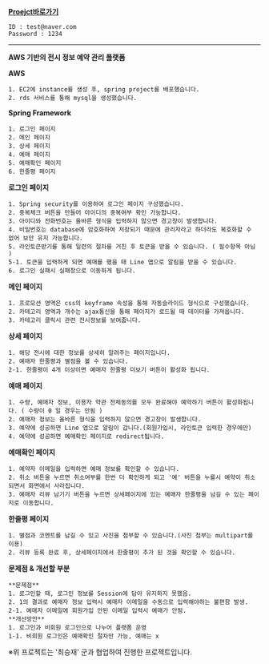 
**[Proejct바로가기](http://3.234.88.56:8080/loginform)**

```
ID : test@naver.com
Password : 1234
```
---

**AWS 기반의 전시 정보 예약 관리 플랫폼**

**AWS**
```
1. EC2에 instance를 생성 후, spring project를 배포했습니다.
2. rds 서비스를 통해 mysql을 생성했습니다.
```

**Spring Framework**
```
1. 로그인 페이지
2. 메인 페이지
3. 상세 페이지
4. 예매 페이지
5. 예매확인 페이지
6. 한줄평 페이지
```

**로그인 페이지**
```
1. Spring security를 이용하여 로그인 페이지 구성했습니다.
2. 중복체크 버튼을 만들어 아이디의 중복여부 확인 가능합니다.
3. 아이디와 전화번호는 올바른 형식을 입력하지 않으면 경고창이 발생합니다.
4. 비밀번호는 database에 암호화하여 저장되기 때문에 관리자라고 하더라도 복호화할 수 없어 보안 유지 가능합니다.
5. 라인토큰받기를 통해 일련의 절차를 거친 후 토큰을 받을 수 있습니다. ( 필수항목 아님 )
5-1. 토큰을 입력하게 되면 예매를 했을 때 Line 앱으로 알림을 받을 수 있습니다.
6. 로그인 실패시 실패창으로 이동하게 됩니다.
```

**메인 페이지**
```
1. 프로모션 영역은 css의 keyframe 속성을 통해 자동슬라이드 형식으로 구성했습니다.
2. 카테고리 영역과 개수는 ajax통신을 통해 페이지가 로드될 때 데이터를 가져옵니다.
3. 카테고리 클릭시 관련 전시정보를 보여줍니다.
```

**상세 페이지**
```
1. 해당 전시에 대한 정보를 상세히 알려주는 페이지입니다.
2. 예매자 한줄평과 별점을 볼 수 있습니다.
2-1. 한줄평이 4개 이상이면 예매자 한줄평 더보기 버튼이 활성화 됩니다.
```

**예매 페이지**
```
1. 수량, 예매자 정보, 이용자 약관 전체동의를 모두 완료해야 예약하기 버튼이 활성화됩니다. ( 수량이 0 일 경우는 안됨 )
2. 예매자 정보는 올바른 형식을 입력하지 않으면 경고창이 발생합니다.
3. 예약에 성공하면 Line 앱으로 알림이 갑니다.(회원가입시, 라인토큰 입력한 경우에만)
4. 예약에 성공하면 예매확인 페이지로 redirect됩니다.
```

**예매확인 페이지**
```
1. 예약자 이메일을 입력하면 예매 정보를 확인할 수 있습니다.
2. 취소 버튼을 누르면 취소여부를 한번 더 확인하게 되고 '예' 버튼을 누를시 예약이 취소되면서 화면에서 사라집니다.
3. 예매자 리뷰 남기기 버튼을 누르면 상세페이지에 있는 예매자 한줄평을 남길 수 있는 페이지로 이동합니다.
```

**한줄평 페이지**
```
1. 별점과 코멘트를 남길 수 있고 사진을 첨부할 수 있습니다.(사진 첨부는 multipart를 이용)
2. 리뷰 등록 완료 후, 상세페이지에서 한줄평이 추가 된 것을 확인할 수 있습니다.
```

**문제점 & 개선할 부분**
```
**문제점**
1. 로그인할 때, 로그인 정보를 Session에 담아 유지하지 못했음.
2. 1의 결과로 예매자 정보 입력시 예매자 이메일을 수동으로 입력해야하는 불편함 발생.
2-1. 예매자 이메일에 회원가입 안된 이메일 입력시 예매가 안됨.
**개선방안**
1. 로그인과 비회원 로그인으로 나누어 플랫폼 운영
1-1. 비회원 로그인은 예매확인 절차만 가능, 예매는 x
```

※위 프로젝트는 '최승재' 군과 협업하여 진행한 프로젝트입니다.
